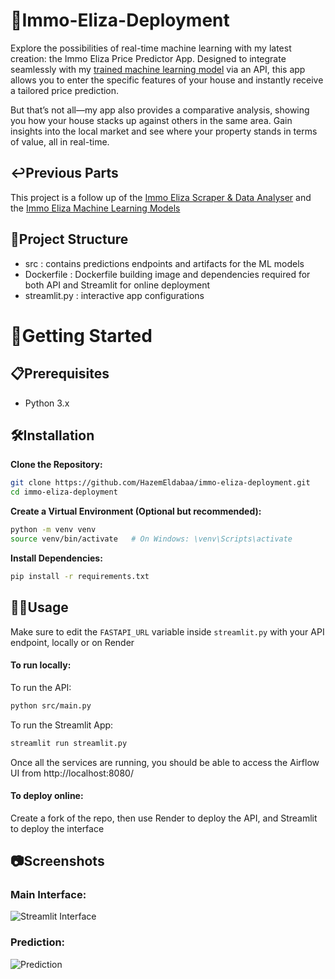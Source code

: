 # 🚀Immo-Eliza-Deployment

Explore the possibilities of real-time machine learning with my latest creation: the Immo Eliza Price Predictor App. Designed to integrate seamlessly with my [trained machine learning model](https://github.com/HazemEldabaa/immo-eliza-ml) via an API, this app allows you to enter the specific features of your house and instantly receive a tailored price prediction.

But that’s not all—my app also provides a comparative analysis, showing you how your house stacks up against others in the same area. Gain insights into the local market and see where your property stands in terms of value, all in real-time.
##  ↩️Previous Parts
This project is a follow up of  the [Immo Eliza Scraper & Data Analyser](https://github.com/HazemEldabaa/immo-eliza-goats) and the [Immo Eliza Machine Learning Models](https://github.com/HazemEldabaa/immo-eliza-ml)
##  📁Project Structure
- src : contains predictions endpoints and artifacts for the ML models
- Dockerfile : Dockerfile building image and dependencies required for both API and Streamlit for online deployment
- streamlit.py : interactive app configurations
# 🏁Getting Started

## 📋Prerequisites
- Python 3.x
## 🛠️Installation

**Clone the Repository:**

```bash
git clone https://github.com/HazemEldabaa/immo-eliza-deployment.git
cd immo-eliza-deployment
```
**Create a Virtual Environment (Optional but recommended):**

```bash
python -m venv venv
source venv/bin/activate   # On Windows: \venv\Scripts\activate
```
**Install Dependencies:**

```bash
pip install -r requirements.txt
```
## 👩‍💻Usage
Make sure to edit the ```FASTAPI_URL``` variable inside ```streamlit.py``` with your API endpoint, locally or on Render

#### To run locally:
To run the API:
```bash
python src/main.py
```

To run the Streamlit App:
```bash
streamlit run streamlit.py
```
Once all the services are running, you should be able to access the Airflow UI from http://localhost:8080/

#### To deploy online:
Create a fork of the repo, then use Render to deploy the API, and Streamlit to deploy the interface


## 📷Screenshots
### Main Interface:
![Streamlit Interface](https://i.ibb.co/48TpjVY/immo-eliza-screenshot1.png)

### Prediction:
![Prediction](https://i.ibb.co/mzHf4Nm/immo-eliza-screenshot2.png)